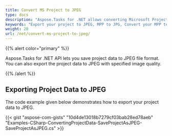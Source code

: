 ```yaml
---
title: Convert MS Project to JPEG
type: docs
description: "Aspose.Tasks for .NET allows converting Microsoft Project (MPP) to JPEG."
keywords: "Export your project to JPEG, MPP to JPG, Convert your MPP to Image, Convert Microsoft Project to JPEG, convert MPP to JPG, save project data to JPEG, Aspose.Tasks, C#"
weight: 20
url: /net/convert-ms-project-to-jpeg/
---
```


{{% alert color="primary" %}} 

Aspose.Tasks for .NET API lets you save project data to JPEG file format. You can also export the project data to JPEG with specified image quality.

{{% /alert %}} 
## **Exporting Project Data to JPEG**

The code example given below demonstrates how to export your project data to JPEG.

{{< gist "aspose-com-gists" "10d4de13018b7279cf03bab28ed78aeb" "Examples-CSharp-ConvertingProjectData-SaveProjectAsJPEG-SaveProjectAsJPEG.cs" >}}

